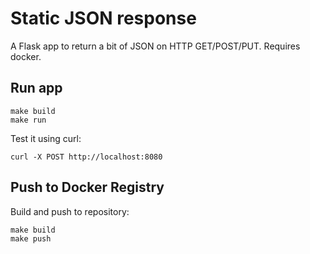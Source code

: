 # Static JSON response
A Flask app to return a bit of JSON on HTTP GET/POST/PUT. Requires docker.

## Run app

    make build
    make run

Test it using curl:

    curl -X POST http://localhost:8080

## Push to Docker Registry

Build and push to repository:

    make build
    make push
